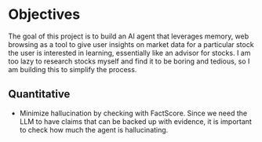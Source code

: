 # Objectives

The goal of this project is to build an AI agent that leverages memory, web browsing as a tool to give user insights on market data for a particular stock the user is interested in learning, essentially like an advisor for stocks. I am too lazy to research stocks myself and find it to be boring and tedious, so I am building this to simplify the process.

## Quantitative

* Minimize hallucination by checking with FactScore. Since we need the LLM to have claims that can be backed up with evidence, it is important to check how much the agent is hallucinating.
